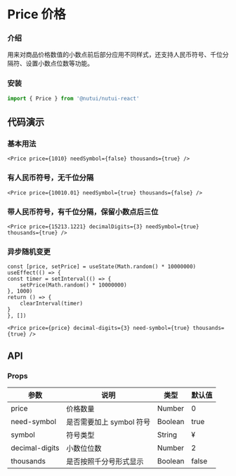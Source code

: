 # Price 价格

### 介绍

用来对商品价格数值的小数点前后部分应用不同样式，还支持人民币符号、千位分隔符、设置小数点位数等功能。

### 安装

```javascript
import { Price } from '@nutui/nutui-react'
```


## 代码演示

### 基本用法

```tsx
<Price price={1010} needSymbol={false} thousands={true} />
```

### 有人民币符号，无千位分隔

```tsx
<Price price={10010.01} needSymbol={true} thousands={false} />
```

### 带人民币符号，有千位分隔，保留小数点后三位

```tsx
<Price price={15213.1221} decimalDigits={3} needSymbol={true} thousands={true} />
```

### 异步随机变更

```tsx
const [price, setPrice] = useState(Math.random() * 10000000)
useEffect(() => {
const timer = setInterval(() => {
    setPrice(Math.random() * 10000000)
}, 1000)
return () => {
    clearInterval(timer)
}
}, [])

<Price price={price} decimal-digits={3} need-symbol={true} thousands={true} />
```

## API

### Props

| 参数           | 说明                     | 类型    | 默认值 |
| -------------- | ------------------------ | ------- | ------ |
| price          | 价格数量                 | Number  | 0      |
| need-symbol    | 是否需要加上 symbol 符号 | Boolean | true   |
| symbol         | 符号类型                 | String  | &yen;  |
| decimal-digits | 小数位位数               | Number  | 2      |
| thousands      | 是否按照千分号形式显示   | Boolean | false  |
